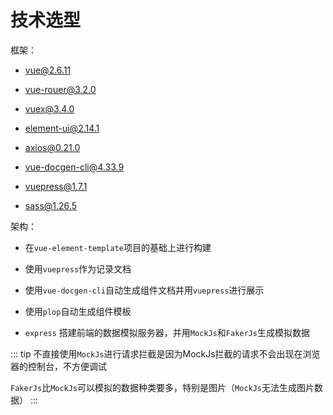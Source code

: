 # 技术选型

框架：

- vue@2.6.11

- vue-rouer@3.2.0

- vuex@3.4.0

- element-ui@2.14.1

- axios@0.21.0

- vue-docgen-cli@4.33.9

- vuepress@1.7.1

- sass@1.26.5

架构：

- 在`vue-element-template`项目的基础上进行构建

- 使用`vuepress`作为记录文档

- 使用`vue-docgen-cli`自动生成组件文档并用`vuepress`进行展示

- 使用`plop`自动生成组件模板

- `express` 搭建前端的数据模拟服务器，并用`MockJs`和`FakerJs`生成模拟数据

::: tip
不直接使用`MockJs`进行请求拦截是因为MockJs拦截的请求不会出现在浏览器的控制台，不方便调试

`FakerJs`比`MockJs`可以模拟的数据种类要多，特别是图片（`MockJs`无法生成图片数据）
:::
